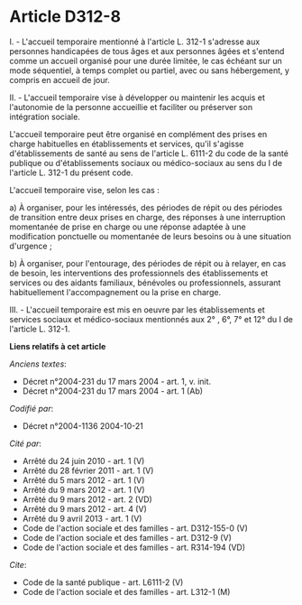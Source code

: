 # Article D312-8

I. - L'accueil temporaire mentionné à l'article L. 312-1 s'adresse aux personnes handicapées de tous âges et aux personnes
âgées et s'entend comme un accueil organisé pour une durée limitée, le cas échéant sur un mode séquentiel, à temps complet ou
partiel, avec ou sans hébergement, y compris en accueil de jour.

II. - L'accueil temporaire vise à développer ou maintenir les acquis et l'autonomie de la personne accueillie et faciliter ou
préserver son intégration sociale.

L'accueil temporaire peut être organisé en complément des prises en charge habituelles en établissements et services, qu'il
s'agisse d'établissements de santé au sens de l'article L. 6111-2 du code de la santé publique ou d'établissements sociaux ou
médico-sociaux au sens du I de l'article L. 312-1 du présent code.

L'accueil temporaire vise, selon les cas :

a) À organiser, pour les intéressés, des périodes de répit ou des périodes de transition entre deux prises en charge, des
réponses à une interruption momentanée de prise en charge ou une réponse adaptée à une modification ponctuelle ou momentanée
de leurs besoins ou à une situation d'urgence ;

b) À organiser, pour l'entourage, des périodes de répit ou à relayer, en cas de besoin, les interventions des professionnels
des établissements et services ou des aidants familiaux, bénévoles ou professionnels, assurant habituellement
l'accompagnement ou la prise en charge.

III. - L'accueil temporaire est mis en oeuvre par les établissements et services sociaux et médico-sociaux mentionnés aux
2° , 6°, 7° et 12° du I de l'article L. 312-1.

**Liens relatifs à cet article**

_Anciens textes_:

  - Décret n°2004-231 du 17 mars 2004 - art. 1, v. init.
  - Décret n°2004-231 du 17 mars 2004 - art. 1 (Ab)

_Codifié par_:

  - Décret n°2004-1136 2004-10-21

_Cité par_:

  - Arrêté du 24 juin 2010 - art. 1 (V)
  - Arrêté du 28 février 2011 - art. 1 (V)
  - Arrêté du 5 mars 2012 - art. 1 (V)
  - Arrêté du 9 mars 2012 - art. 1 (V)
  - Arrêté du 9 mars 2012 - art. 2 (VD)
  - Arrêté du 9 mars 2012 - art. 4 (V)
  - Arrêté du 9 avril 2013 - art. 1 (V)
  - Code de l'action sociale et des familles - art. D312-155-0 (V)
  - Code de l'action sociale et des familles - art. D312-9 (V)
  - Code de l'action sociale et des familles - art. R314-194 (VD)

_Cite_:

  - Code de la santé publique - art. L6111-2 (V)
  - Code de l'action sociale et des familles - art. L312-1 (M)
